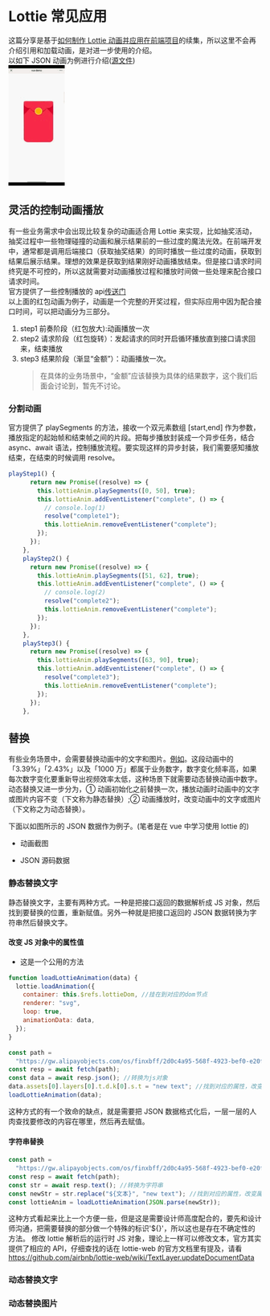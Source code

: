 <!--
 * @Author: 鱼小柔
 * @Date: 2021-07-04 09:26:36
 * @LastEditors: your name
 * @LastEditTime: 2021-07-04 22:43:04
 * @Description: file content
-->

# Lottie 常见应用

这篇分享是基于[如何制作 Lottie 动画并应用在前端项目](https://kms.netease.com/article/36099)的续集，所以这里不会再介绍引用和加载动画，是对进一步使用的介绍。<br>
以如下 JSON 动画为例进行介绍([源文件]())<br>
![开奖](./static/lottery.gif)

## 灵活的控制动画播放

有一些业务需求中会出现比较复杂的动画适合用 Lottie 来实现，比如抽奖活动，抽奖过程中一些物理碰撞的动画和展示结果前的一些过度的魔法光效。在前端开发中，通常都是调用后端接口（获取抽奖结果）的同时播放一些过度的动画，获取到结果后展示结果。理想的效果是获取到结果刚好动画播放结束。但是接口请求时间终究是不可控的，所以这就需要对动画播放过程和播放时间做一些处理来配合接口请求时间。<br>
官方提供了一些控制播放的 api[传送门](http://airbnb.io/lottie/#/web?id=usage)<br>
以上面的红包动画为例子，动画是一个完整的开奖过程，但实际应用中因为配合接口时间，可以把动画分为三部分。

1. step1 前奏阶段（红包放大):动画播放一次
2. step2 请求阶段（红包旋转）：发起请求的同时开启循环播放直到接口请求回来，结束播放
3. step3 结果阶段（渐显“金额”）：动画播放一次。
   > 在具体的业务场景中，“金额”应该替换为具体的结果数字，这个我们后面会讨论到，暂先不讨论。

### 分割动画

官方提供了 playSegments 的方法，接收一个双元素数组 [start,end] 作为参数，播放指定的起始帧和结束帧之间的片段。把每步播放封装成一个异步任务，结合 async、await 语法，控制播放流程。要实现这样的异步封装，我们需要感知播放结束，在结束的时候调用 resolve。

```js
playStep1() {
      return new Promise((resolve) => {
        this.lottieAnim.playSegments([0, 50], true);
        this.lottieAnim.addEventListener("complete", () => {
          // console.log(1)
          resolve("complete1");
          this.lottieAnim.removeEventListener("complete");
        });
      });
    },
    playStep2() {
      return new Promise((resolve) => {
        this.lottieAnim.playSegments([51, 62], true);
        this.lottieAnim.addEventListener("complete", () => {
          // console.log(2)
          resolve("complete2");
          this.lottieAnim.removeEventListener("complete");
        });
      });
    },
    playStep3() {
      return new Promise((resolve) => {
        this.lottieAnim.playSegments([63, 90], true);
        this.lottieAnim.addEventListener("complete", () => {
          resolve("complete3");
          this.lottieAnim.removeEventListener("complete");
        });
      });
    },
```

## 替换

有些业务场景中，会需要替换动画中的文字和图片。[例如](https://cloud.video.taobao.com/play/u/270923/p/1/d/hd/e/6/t/1/250398793745.mp4?auth_key=YXBwX2tleT04MDAwMDAwMTImYXV0aF9pbmZvPXsidGltZXN0YW1wRW5jcnlwdGVkIjoiNTE0YzYwMjY4NmU3NDlmN2VhNGQ2MDY4YmY4NjE4MWYifSZkdXJhdGlvbj0mdGltZXN0YW1wPTE2MjUxOTEyMjQ=)。这段动画中的 「3.39%」「2.43%」以及「1000 万」都属于业务数字，数字变化频率高，如果每次数字变化要重新导出视频效率太低，这种场景下就需要动态替换动画中数字。
动态替换又进一步分为，① 动画初始化之前替换一次，播放动画时动画中的文字或图片内容不变（下文称为静态替换）;② 动画播放时，改变动画中的文字或图片（下文称之为动态替换）。

下面以如图所示的 JSON 数据作为例子。(笔者是在 vue 中学习使用 lottie 的)

- 动画截图

- JSON 源码数据

### 静态替换文字

静态替换文字，主要有两种方式。一种是把接口返回的数据解析成 JS 对象，然后找到要替换的位置，重新赋值。另外一种就是把接口返回的 JSON 数据转换为字符串然后替换文字。

#### 改变 JS 对象中的属性值

- 这是一个公用的方法

```js
function loadLottieAnimation(data) {
  lottie.loadAnimation({
    container: this.$refs.lottieDom, //挂在到对应的dom节点
    renderer: "svg",
    loop: true,
    animationData: data,
  });
}
```

```js
const path =
  "https://gw.alipayobjects.com/os/finxbff/2d0c4a95-568f-4923-bef0-e20fca6018ca/7abc1e3d-c381-49ed-ad54-3a48366f0180.json";
const resp = await fetch(path);
const data = await resp.json(); //转换为js对象
data.assets[0].layers[0].t.d.k[0].s.t = "new text"; //找到对应的属性，改变属性的值
loadLottieAnimation(data);
```

这种方式的有一个致命的缺点，就是需要把 JSON 数据格式化后，一层一层的人肉查找要修改的内容在哪里，然后再去赋值。

#### 字符串替换

```js
const path =
  "https://gw.alipayobjects.com/os/finxbff/2d0c4a95-568f-4923-bef0-e20fca6018ca/7abc1e3d-c381-49ed-ad54-3a48366f0180.json";
const resp = await fetch(path);
const str = await resp.text(); //转换为字符串
const newStr = str.replace("${文本}", "new text"); //找到对应的属性，改变属性的值
const lottieAnim = loadLottieAnimation(JSON.parse(newStr));
```

这种方式看起来比上一个方便一些，但是这是需要设计师高度配合的，要先和设计师沟通，把需要替换的部分做一个特殊的标识'\${}'，所以这也是存在不确定性的方法。
修改 lottie 解析后的运行时 JS 对象，理论上一样可以修改文本，官方其实提供了相应的 API，仔细查找的话在 lottie-web 的官方文档里有提及，请看 https://github.com/airbnb/lottie-web/wiki/TextLayer.updateDocumentData

### 动态替换文字

### 动态替换图片
